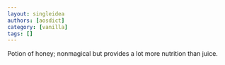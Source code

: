 ```yaml
---
layout: singleidea
authors: [aosdict]
category: [vanilla]
tags: []
---
```

Potion of honey; nonmagical but provides a lot more nutrition than juice.
